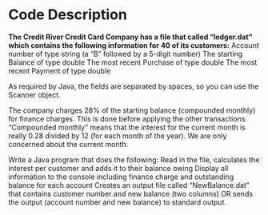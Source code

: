 # Code Description
**The Credit River Credit Card Company has a file that called “ledger.dat” which contains the following information for 40
of its customers:**
      Account number of type string (a “B” followed by a 5-digit number)
      The starting Balance of type double
      The most recent Purchase of type double
      The most recent Payment of type double
      
As required by Java, the fields are separated by spaces, so you can use the Scanner object.

The company charges 28% of the starting balance (compounded monthly) for finance charges. This is done before
applying the other transactions. “Compounded monthly” means that the interest for the current month is really 0.28
divided by 12 (for each month of the year). We are only concerned about the current month.

Write a Java program that does the following:
      Read in the file, calculates the interest per customer and adds it to their balance owing
      Display all information to the console including finance charge and outstanding balance for each account 
      Creates an output file called “NewBalance.dat” that contains customer number and new balance (two columns)
      OR sends the output (account number and new balance) to standard output.
